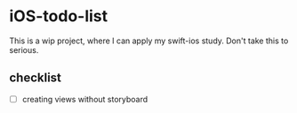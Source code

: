 # iOS-todo-list

This is a wip project, where I can apply my swift-ios study.
Don't take this to serious.

## checklist

- [ ] creating views without storyboard